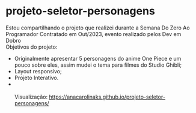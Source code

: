 # projeto-seletor-personagens

Estou compartilhando o projeto que realizei durante a Semana Do Zero Ao Programador Contratado em Out/2023, evento realizado pelos Dev em Dobro</br>
Objetivos do projeto:</br>
- Originalmente apresentar 5 personagens do anime One Piece e um pouco sobre eles, assim mudei o tema para filmes do Studio Ghibli;</br>
- Layout responsivo;</br>
- Projeto Interativo.
- </br></br>
Visualização: https://anacarolinaks.github.io/projeto-seletor-personagens/
